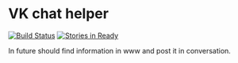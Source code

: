 # VK chat helper

[![Build Status](https://snap-ci.com/slavikg/vk_chat_helper/branch/master/build_image)](https://snap-ci.com/slavikg/vk_chat_helper/branch/master)
[![Stories in Ready](https://badge.waffle.io/slavikg/vk_chat_helper.png?label=ready&title=Ready)](https://waffle.io/slavikg/vk_chat_helper)

In future should find information in www and post it in conversation.
